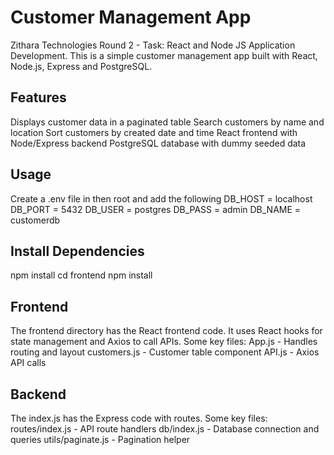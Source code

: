 # Customer Management App
Zithara Technologies 
Round 2 - Task: React and Node JS Application Development. 
This is a simple customer management app built with React, Node.js, Express and PostgreSQL.
## Features
Displays customer data in a paginated table
Search customers by name and location
Sort customers by created date and time
React frontend with Node/Express backend
PostgreSQL database with dummy seeded data
## Usage
Create a .env file in then root and add the following
DB_HOST = localhost
DB_PORT = 5432
DB_USER = postgres
DB_PASS = admin
DB_NAME = customerdb
## Install Dependencies
npm install
cd frontend
npm install 
## Frontend
The frontend directory has the React frontend code. It uses React hooks for state management and Axios to call APIs.
Some key files:
App.js - Handles routing and layout
customers.js - Customer table component
API.js - Axios API calls
## Backend
The index.js has the Express code with routes.
Some key files:
routes/index.js - API route handlers
db/index.js - Database connection and queries
utils/paginate.js - Pagination helper

